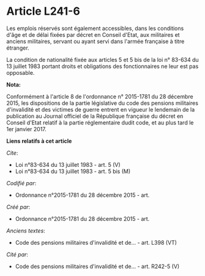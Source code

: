 # Article L241-6

Les emplois réservés sont également accessibles, dans les conditions d'âge et de délai fixées par décret en Conseil d'Etat,
aux militaires et anciens militaires, servant ou ayant servi dans l'armée française à titre étranger.

La condition de nationalité fixée aux articles 5 et 5 bis de la loi n° 83-634 du 13 juillet 1983 portant droits et
obligations des fonctionnaires ne leur est pas opposable.

**Nota:**

Conformément à l'article 8 de l'ordonnance n° 2015-1781 du 28 décembre 2015, les dispositions de la partie législative du
code des pensions militaires d'invalidité et des victimes de guerre entrent en vigueur le lendemain de la publication au
Journal officiel de la République française du décret en Conseil d'Etat relatif à la partie réglementaire dudit code, et au
plus tard le 1er janvier 2017.

**Liens relatifs à cet article**

_Cite_:

  - Loi n°83-634 du 13 juillet 1983 - art. 5 (V)
  - Loi n°83-634 du 13 juillet 1983 - art. 5 bis (M)

_Codifié par_:

  - Ordonnance n°2015-1781 du 28 décembre 2015 - art.

_Créé par_:

  - Ordonnance n°2015-1781 du 28 décembre 2015 - art.

_Anciens textes_:

  - Code des pensions militaires d'invalidité et de... - art. L398 (VT)

_Cité par_:

  - Code des pensions militaires d'invalidité et de... - art. R242-5 (V)
